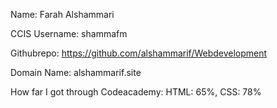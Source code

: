 Name: Farah Alshammari

CCIS Username: shammafm

Githubrepo: https://github.com/alshammarif/Webdevelopment

Domain Name: alshammarif.site

How far I got through Codeacademy: HTML: 65%, CSS: 78%
